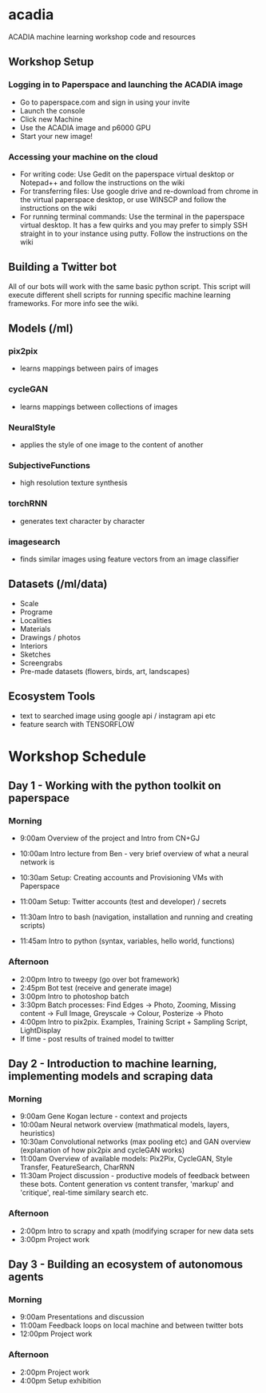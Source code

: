 # acadia
ACADIA machine learning workshop code and resources

## Workshop Setup

### Logging in to Paperspace and launching the ACADIA image
- Go to paperspace.com and sign in using your invite
- Launch the console
- Click new Machine
- Use the ACADIA image and p6000 GPU
- Start your new image!

### Accessing your machine on the cloud
- For writing code: Use Gedit on the paperspace virtual desktop or Notepad++ and follow the instructions on the wiki
- For transferring files: Use google drive and re-download from chrome in the virtual paperspace desktop, or use WINSCP and follow the instructions on the wiki
- For running terminal commands: Use the terminal in the paperspace virtual desktop. It has a few quirks and you may prefer to simply SSH straight in to your instance using putty. Follow the instructions on the wiki

## Building a Twitter bot
All of our bots will work with the same basic python script. This script will execute different shell scripts for running specific machine learning frameworks. For more info see the wiki.

## Models (/ml)

### pix2pix
- learns mappings between pairs of images

### cycleGAN
- learns mappings between collections of images

### NeuralStyle
- applies the style of one image to the content of another

### SubjectiveFunctions
- high resolution texture synthesis

### torchRNN
- generates text character by character 

### imagesearch
- finds similar images using feature vectors from an image classifier


## Datasets (/ml/data)
- Scale
- Programe
- Localities
- Materials
- Drawings / photos
- Interiors
- Sketches
- Screengrabs
- Pre-made datasets (flowers, birds, art, landscapes)

## Ecosystem Tools
- text to searched image using google api / instagram api etc
- feature search with TENSORFLOW

# Workshop Schedule
## Day 1 - Working with the python toolkit on paperspace
### Morning
* 9:00am Overview of the project and Intro from CN+GJ
* 10:00am Intro lecture from Ben - very brief overview of what a neural network is

* 10:30am Setup: Creating accounts and Provisioning VMs with Paperspace
* 11:00am Setup: Twitter accounts (test and developer) / secrets

* 11:30am Intro to bash (navigation, installation and running and creating scripts)
* 11:45am Intro to python (syntax, variables, hello world, functions)

### Afternoon
* 2:00pm Intro to tweepy (go over bot framework)
* 2:45pm Bot test (receive and generate image)
* 3:00pm Intro to photoshop batch
* 3:30pm Batch processes: Find Edges -> Photo, Zooming, Missing content -> Full Image, Greyscale -> Colour, Posterize -> Photo
* 4:00pm Intro to pix2pix. Examples, Training Script + Sampling Script, LightDisplay
* If time - post results of trained model to twitter

## Day 2 - Introduction to machine learning, implementing models and scraping data
### Morning
* 9:00am Gene Kogan lecture - context and projects
* 10:00am Neural network overview (mathmatical models, layers, heuristics)
* 10:30am Convolutional networks (max pooling etc) and GAN overview (explanation of how pix2pix and cycleGAN works)
* 11:00am Overview of available models: Pix2Pix, CycleGAN, Style Transfer, FeatureSearch, CharRNN
* 11:30am Project discussion - productive models of feedback between these bots. Content generation vs content transfer, 'markup' and 'critique', real-time similary search etc.

### Afternoon
* 2:00pm Intro to scrapy and xpath (modifying scraper for new data sets
* 3:00pm Project work

## Day 3 - Building an ecosystem of autonomous agents
### Morning
* 9:00am Presentations and discussion
* 11:00am Feedback loops on local machine and between twitter bots
* 12:00pm Project work

### Afternoon
* 2:00pm Project work
* 4:00pm Setup exhibition
